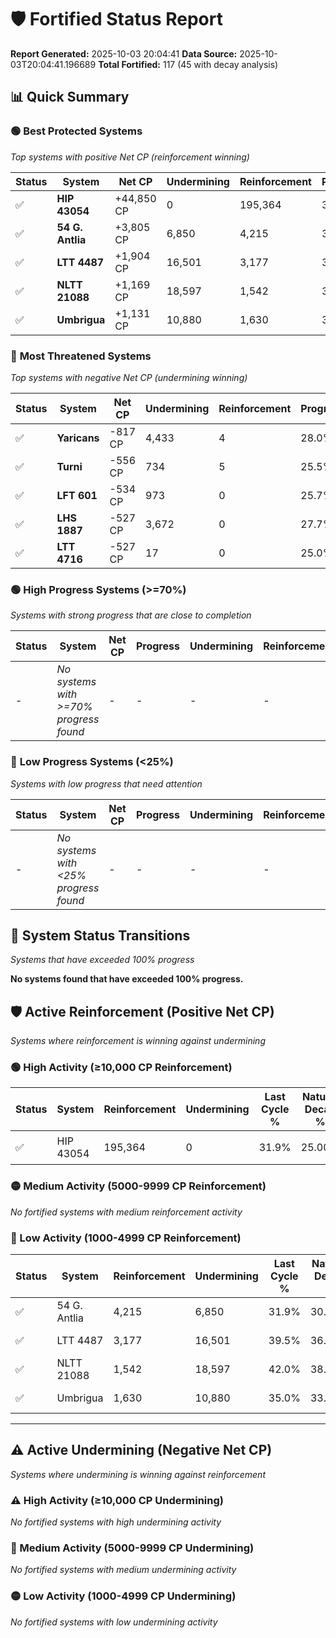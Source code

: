# 🛡️ Fortified Status Report

**Report Generated:** 2025-10-03 20:04:41
**Data Source:** 2025-10-03T20:04:41.196689
**Total Fortified:** 117 (45 with decay analysis)

## 📊 Quick Summary

### 🟢 **Best Protected Systems**
*Top systems with positive Net CP (reinforcement winning)*

| Status | System | Net CP | Undermining | Reinforcement | Progress |
|--------|--------|--------|-------------|---------------|----------|
| ✅ | **HIP 43054** | +44,850 CP | 0 | 195,364 | 31.9% |
| ✅ | **54 G. Antlia** | +3,805 CP | 6,850 | 4,215 | 30.8% |
| ✅ | **LTT 4487** | +1,904 CP | 16,501 | 3,177 | 37.0% |
| ✅ | **NLTT 21088** | +1,169 CP | 18,597 | 1,542 | 39.1% |
| ✅ | **Umbrigua** | +1,131 CP | 10,880 | 1,630 | 33.3% |

### 🔴 **Most Threatened Systems**
*Top systems with negative Net CP (undermining winning)*

| Status | System | Net CP | Undermining | Reinforcement | Progress |
|--------|--------|--------|-------------|---------------|----------|
| ✅ | **Yaricans** | -817 CP | 4,433 | 4 | 28.0% |
| ✅ | **Turni** | -556 CP | 734 | 5 | 25.5% |
| ✅ | **LFT 601** | -534 CP | 973 | 0 | 25.7% |
| ✅ | **LHS 1887** | -527 CP | 3,672 | 0 | 27.7% |
| ✅ | **LTT 4716** | -527 CP | 17 | 0 | 25.0% |

### 🟢 **High Progress Systems (>=70%)**
*Systems with strong progress that are close to completion*

| Status | System | Net CP | Progress | Undermining | Reinforcement |
|--------|--------|--------|----------|-------------|---------------|
| - | *No systems with >=70% progress found* | - | - | - | - |

### 🔴 **Low Progress Systems (<25%)**
*Systems with low progress that need attention*

| Status | System | Net CP | Progress | Undermining | Reinforcement |
|--------|--------|--------|----------|-------------|---------------|
| - | *No systems with <25% progress found* | - | - | - | - |
## 🔄 System Status Transitions
*Systems that have exceeded 100% progress*

**No systems found that have exceeded 100% progress.**

## 🛡️ Active Reinforcement (Positive Net CP)
*Systems where reinforcement is winning against undermining*

### 🟢 High Activity (≥10,000 CP Reinforcement)

| Status | System | Reinforcement | Undermining | Last Cycle % | Natural Decay % | Current Progress % | Current CP | Net CP | Activity |
|--------|--------|---------------|-------------|--------------|-----------------|-------------------|------------|--------|----------|
| ✅ | HIP 43054 | 195,364 | 0 | 31.9% | 25.00% | 31.9% | 207,350 | +44,850 | 🟢 High Reinforcement |

### 🟡 Medium Activity (5000-9999 CP Reinforcement)

*No fortified systems with medium reinforcement activity*

### 🔴 Low Activity (1000-4999 CP Reinforcement)

| Status | System | Reinforcement | Undermining | Last Cycle % | Natural Decay % | Current Progress % | Current CP | Net CP | Activity |
|--------|--------|---------------|-------------|--------------|-----------------|-------------------|------------|--------|----------|
| ✅ | 54 G. Antlia | 4,215 | 6,850 | 31.9% | 30.21% | 30.8% | 200,200 | +3,805 | 🔵 Low Reinforcement |
| ✅ | LTT 4487 | 3,177 | 16,501 | 39.5% | 36.71% | 37.0% | 240,500 | +1,904 | 🔵 Low Reinforcement |
| ✅ | NLTT 21088 | 1,542 | 18,597 | 42.0% | 38.92% | 39.1% | 254,150 | +1,169 | 🔵 Low Reinforcement |
| ✅ | Umbrigua | 1,630 | 10,880 | 35.0% | 33.13% | 33.3% | 216,449 | +1,131 | 🔵 Low Reinforcement |


---

## ⚠️ Active Undermining (Negative Net CP)
*Systems where undermining is winning against reinforcement*

### ⚠️ High Activity (≥10,000 CP Undermining)

*No fortified systems with high undermining activity*

### 🔶 Medium Activity (5000-9999 CP Undermining)

*No fortified systems with medium undermining activity*

### 🟡 Low Activity (1000-4999 CP Undermining)

*No fortified systems with low undermining activity*
